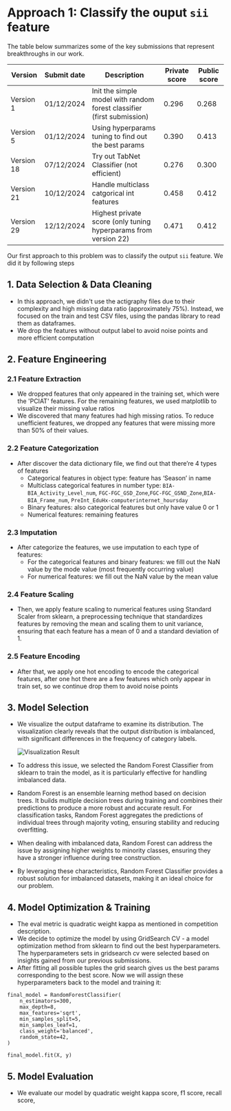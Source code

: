 # Approach 1: Classify the ouput `sii` feature
The table below summarizes some of the key submissions that represent breakthroughs in our work.

| Version     | Submit date | Description | Private score | Public score |
| --------------- | -------- | --------- | --------- | ---------- |
| Version 1 | 01/12/2024 | Init the simple model with random forest classifier (first submission) | 0.296 | 0.268 |
| Version 5 | 01/12/2024 | Using hyperparams tuning to find out the best params | 0.390 | 0.413 |
| Version 18 | 07/12/2024 | Try out TabNet Classifier (not efficient) | 0.276 | 0.300 |
| Version 21  |  10/12/2024 | Handle multiclass catgorical int features | 0.458 | 0.412 |
| Version 29 | 12/12/2024 | Highest private score (only tuning hyperparams from version 22) | 0.471 | 0.412 |

Our first approach to this problem was to classify the output `sii` feature. We did it by following steps
## 1. Data Selection & Data Cleaning
- In this approach, we didn't use the actigraphy files due to their complexity and high missing data ratio (approximately 75%). Instead, we focused on the train and test CSV files, using the pandas library to read them as dataframes.
- We drop the features without output label to avoid noise points and more efficient computation
## 2. Feature Engineering
### 2.1 Feature Extraction
- We dropped features that only appeared in the training set, which were the 'PCIAT' features. For the remaining features, we used matplotlib to visualize their missing value ratios
- We discovered that many features had high missing ratios. To reduce unefficient features, we dropped any features that were missing more than 50% of their values.
### 2.2 Feature Categorization
- After discover the data dictionary file, we find out that there’re 4 types of features
    - Categorical features in object type: feature has ‘Season’ in name
    - Multiclass categorical features in number type: `BIA-BIA_Activity_Level_num`, `FGC-FGC_GSD_Zone`,`FGC-FGC_GSND_Zone`,`BIA-BIA_Frame_num`, `PreInt_EduHx-computerinternet_hoursday`
    - Binary features: also categorical features but only have value 0 or 1
    - Numerical features: remaining features
### 2.3 Imputation
- After categorize the features, we use imputation to each type of features:
    - For the categorical features and binary features: we filll out the NaN value by the mode value (most frequently occurring value)
    - For numerical features: we fill out the NaN value by the mean value
### 2.4 Feature Scaling
- Then, we apply feature scaling to numerical features using Standard Scaler from sklearn, a preprocessing technique that standardizes features by removing the mean and scaling them to unit variance, ensuring that each feature has a mean of 0 and a standard deviation of 1.
### 2.5 Feature Encoding
- After that, we apply one hot encoding to encode the categorical features, after one hot there are a few features which only appear in train set, so we continue drop them to avoid noise points
## 3. Model Selection
- We visualize the output dataframe to examine its distribution. The visualization clearly reveals that the output distribution is imbalanced, with significant differences in the frequency of category labels.
  
  ![Visualization Result](https://i.imgur.com/f2dQG0Q.png)

-  To address this issue, we selected the Random Forest Classifier from sklearn to train the model, as it is particularly effective for handling imbalanced data.
-  Random Forest is an ensemble learning method based on decision trees. It builds multiple decision trees during training and combines their predictions to produce a more robust and accurate result. For classification tasks, Random Forest aggregates the predictions of individual trees through majority voting, ensuring stability and reducing overfitting.
- When dealing with imbalanced data, Random Forest can address the issue by assigning higher weights to minority classes, ensuring they have a stronger influence during tree construction.
- By leveraging these characteristics, Random Forest Classifier provides a robust solution for imbalanced datasets, making it an ideal choice for our problem.
## 4. Model Optimization & Training
- The eval metric is quadratic weight kappa as mentioned in competition description.
- We decide to optimize the model by using GridSearch CV - a model optimization method from sklearn to find out the best hyperparameters.  The hyperparameters sets in gridsearch cv were selected based on insights gained from our previous submissions.
- After fitting all possible tuples the grid search gives us the best params corresponding to the best score. Now we will assign these hyperparameters back to the model and training it:
```
final_model = RandomForestClassifier(
    n_estimators=300,
    max_depth=8,
    max_features='sqrt',
    min_samples_split=5,
    min_samples_leaf=1,
    class_weight='balanced',
    random_state=42,
)

final_model.fit(X, y)
```
## 5. Model Evaluation
- We evaluate our model by quadratic weight kappa score, f1 score, recall score, 

